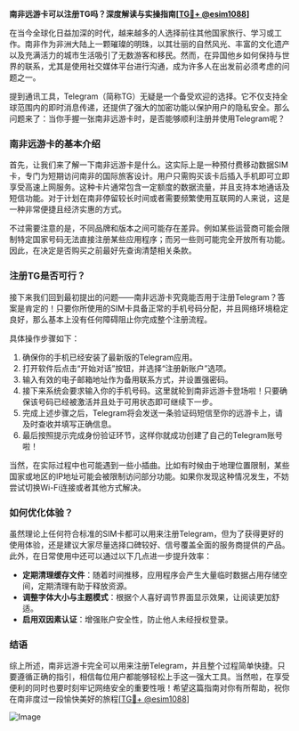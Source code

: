 **南非远游卡可以注册TG吗？深度解读与实操指南[[TG💪+ @esim1088](https://t.me/s/esim1088)]**

在当今全球化日益加深的时代，越来越多的人选择前往其他国家旅行、学习或工作。南非作为非洲大陆上一颗璀璨的明珠，以其壮丽的自然风光、丰富的文化遗产以及充满活力的城市生活吸引了无数游客和移民。然而，在异国他乡如何保持与世界的联系，尤其是使用社交媒体平台进行沟通，成为许多人在出发前必须考虑的问题之一。

提到通讯工具，Telegram（简称TG）无疑是一个备受欢迎的选择。它不仅支持全球范围内的即时消息传递，还提供了强大的加密功能以保护用户的隐私安全。那么问题来了：当你手握一张南非远游卡时，是否能够顺利注册并使用Telegram呢？

### 南非远游卡的基本介绍

首先，让我们来了解一下南非远游卡是什么。这实际上是一种预付费移动数据SIM卡，专门为短期访问南非的国际旅客设计。用户只需购买该卡后插入手机即可立即享受高速上网服务。这种卡片通常包含一定额度的数据流量，并且支持本地通话及短信功能。对于计划在南非停留较长时间或者需要频繁使用互联网的人来说，这是一种非常便捷且经济实惠的方式。

不过需要注意的是，不同品牌和版本之间可能存在差异。例如某些运营商可能会限制特定国家号码无法直接注册某些应用程序；而另一些则可能完全开放所有功能。因此，在决定是否购买之前最好先查询清楚相关条款。

### 注册TG是否可行？

接下来我们回到最初提出的问题——南非远游卡究竟能否用于注册Telegram？答案是肯定的！只要你所使用的SIM卡具备正常的手机号码分配，并且网络环境稳定良好，那么基本上没有任何障碍阻止你完成整个注册流程。

具体操作步骤如下：
1. 确保你的手机已经安装了最新版的Telegram应用。
2. 打开软件后点击“开始对话”按钮，并选择“注册新账户”选项。
3. 输入有效的电子邮箱地址作为备用联系方式，并设置强密码。
4. 接下来系统会要求输入你的手机号码。这里就轮到南非远游卡登场啦！只要确保该号码已经被激活并且处于可用状态即可继续下一步。
5. 完成上述步骤之后，Telegram将会发送一条验证码短信至你的远游卡上，请及时查收并填写正确信息。
6. 最后按照提示完成身份验证环节，这样你就成功创建了自己的Telegram账号啦！

当然，在实际过程中也可能遇到一些小插曲。比如有时候由于地理位置限制，某些国家或地区的IP地址可能会被限制访问部分功能。如果你发现这种情况发生，不妨尝试切换Wi-Fi连接或者其他方式解决。

### 如何优化体验？

虽然理论上任何符合标准的SIM卡都可以用来注册Telegram，但为了获得更好的使用体验，还是建议大家尽量选择口碑较好、信号覆盖全面的服务商提供的产品。此外，在日常使用中还可以通过以下几点进一步提升效率：

- **定期清理缓存文件**：随着时间推移，应用程序会产生大量临时数据占用存储空间，定期清理有助于释放资源。
- **调整字体大小与主题模式**：根据个人喜好调节界面显示效果，让阅读更加舒适。
- **启用双因素认证**：增强账户安全性，防止他人未经授权登录。

### 结语

综上所述，南非远游卡完全可以用来注册Telegram，并且整个过程简单快捷。只要遵循正确的指引，相信每位用户都能够轻松上手这一强大工具。当然啦，在享受便利的同时也要时刻牢记网络安全的重要性哦！希望这篇指南对你有所帮助，祝你在南非度过一段愉快美好的旅程[[TG💪+ @esim1088](https://t.me/s/esim1088)] 

![Image](https://i.postimg.cc/4NQfJmqS/Snipaste-2025-05-13-00-14-12.png)